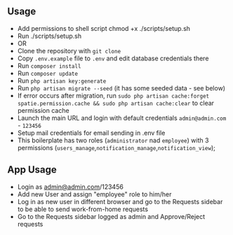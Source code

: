 ## Usage
- Add permissions to shell script chmod +x ./scripts/setup.sh
- Run ./scripts/setup.sh
- OR 
- Clone the repository with `git clone`
- Copy `.env.example` file to `.env` and edit database credentials there
- Run `composer install`
- Run `composer update`
- Run `php artisan key:generate`
- Run `php artisan migrate --seed` (it has some seeded data - see below)
- If error occurs after migration, run `sudo php artisan cache:forget spatie.permission.cache && sudo php artisan cache:clear` to clear permission cache
- Launch the main URL and login with default credentials `admin@admin.com` - `123456`
- Setup mail credentials for email sending in .env file
- This boilerplate has two roles (`administrator` nad `employee`) with 3 permissions (`users_manage`,`notification_manage`,`notification_view`);

## App Usage
- Login as admin@admin.com/123456
- Add new User and assign "employee" role to him/her
- Log in as new user in different browser and go to the Requests sidebar to be able to send work-from-home requests
- Go to the Requests sidebar logged as admin and Approve/Reject requests 

